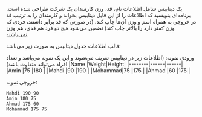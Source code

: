 یک دیتابیس شامل اطلاعات نام، قد، وزن کارمندان یک شرکت طراحی شده است. برنامه‌ای بنویسید که اطلاعات را از این فایل دیتابیس بخواند و کارمندان را به ترتیب قد در خروجی به همراه اسم و وزن آن‌ها چاپ کند. (در صورتی که قد برابر داشتند، فردی که وزن کمتر دارد را بالاتر چاپ کند) تضمین می‌شود هیچ دو فرد هم قدی، هم وزن نمی‌باشند.

قالب اطلاعات جدول دیتابیس به صورت زیر می‌باشد:

ورودی نمونه: (اطلاعات زیر در دیتابیس تعریف می‌شوند و این یک نمونه می‌باشد و تعداد افراد می‌تواند متفاوت باشد)
|Name    |Weight|Height|
|--------|------|------|
|Amin    |75    |180   |
|Mahdi   |90    |190   |
|Mohammad|75    |175   |
|Ahmad   |60    |175   |

خروجی نمونه:
```
Mahdi 190 90
Amin 180 75
Ahmad 175 60
Mohammad 175 75
```